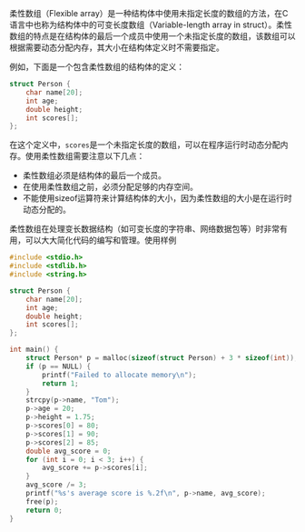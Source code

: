 柔性数组（Flexible array）是一种结构体中使用未指定长度的数组的方法，在C语言中也称为结构体中的可变长度数组（Variable-length array in struct）。柔性数组的特点是在结构体的最后一个成员中使用一个未指定长度的数组，该数组可以根据需要动态分配内存，其大小在结构体定义时不需要指定。

例如，下面是一个包含柔性数组的结构体的定义：

```c++
struct Person {
    char name[20];
    int age;
    double height;
    int scores[];
};
```

在这个定义中，`scores`是一个未指定长度的数组，可以在程序运行时动态分配内存。使用柔性数组需要注意以下几点：

- 柔性数组必须是结构体的最后一个成员。
- 在使用柔性数组之前，必须分配足够的内存空间。
- 不能使用sizeof运算符来计算结构体的大小，因为柔性数组的大小是在运行时动态分配的。

柔性数组在处理变长数据结构（如可变长度的字符串、网络数据包等）时非常有用，可以大大简化代码的编写和管理。使用样例
```c++
#include <stdio.h>
#include <stdlib.h>
#include <string.h>

struct Person {
    char name[20];
    int age;
    double height;
    int scores[];
};

int main() {
    struct Person* p = malloc(sizeof(struct Person) + 3 * sizeof(int));
    if (p == NULL) {
        printf("Failed to allocate memory\n");
        return 1;
    }
    strcpy(p->name, "Tom");
    p->age = 20;
    p->height = 1.75;
    p->scores[0] = 80;
    p->scores[1] = 90;
    p->scores[2] = 85;
    double avg_score = 0;
    for (int i = 0; i < 3; i++) {
        avg_score += p->scores[i];
    }
    avg_score /= 3;
    printf("%s's average score is %.2f\n", p->name, avg_score);
    free(p);
    return 0;
}
```
